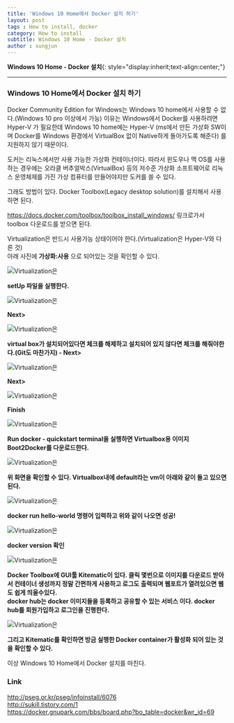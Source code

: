 ```yaml
---
title: 'Windows 10 Home에서 Docker 설치 하기'  
layout: post  
tags : How to install, docker
category: How to install
subtitle: Windows 10 Home - Docker 설치
author : sungjun
---
```


**Windows 10 Home - Docker 설치**{: style="display:inherit;text-align:center;"}

---

### Windows 10 Home에서 Docker 설치 하기    
Docker Community Edition for Windows는 Windows 10 home에서 사용할 수 없다.(Windows 10 pro 이상에서 가능)
이유는 Windows에서 Docker를 사용하려면  Hyper-V 가 필요한데 Windows 10 home에는  Hyper-V (ms에서 만든 가상화 SW이며 Docker를 Windows 환경에서 VirtualBox 없이 Native하게 돌아가도록 해준다) 를 지원하지 않기 때문이다.  

도커는 리눅스에서만 사용 가능한 가상화 컨테이너이다. 따라서 윈도우나 맥 OS를 사용하는 경우에는 오라클 버추얼박스(VirtualBox) 등의 저수준 가상화 소프트웨어로 리눅스 운영체제를 가진 가상 컴퓨터를 만들어야지만 도커를 쓸 수 있다.  

그래도 방법이 있다. Docker Toolbox(Legacy desktop solution)를 설치해서 사용하면 된다.  

<https://docs.docker.com/toolbox/toolbox_install_windows/> 링크로가서 toolbox 다운로드를 받으면 된다.  

Virtualization은 반드시 사용가능 상태이어야 한다.(Virtualization은 Hyper-V와 다른 것)  
아래 사진에 **가상화:사용** 으로 되어있는 것을 확인할 수 있다.

![Virtualization은](/assets/images/usingimages/DockerInstallImage/dockerInstall8.PNG)

**setUp 파일을 실행한다.**

![Virtualization은](/assets/images/usingimages/DockerInstallImage/dockerInstall1.PNG)

**Next>**

![Virtualization은](/assets/images/usingimages/DockerInstallImage/dockerInstall2.PNG)

**virtual box가 설치되어있다면 체크를 해제하고 설치되어 있지 않다면 체크를 해줘야한다.(Git도 마찬가지) - Next>**

![Virtualization은](/assets/images/usingimages/DockerInstallImage/dockerInstall3.PNG)

**Next>**

![Virtualization은](/assets/images/usingimages/DockerInstallImage/dockerInstall4.PNG)

**Finish**  

![Virtualization은](/assets/images/usingimages/DockerInstallImage/dockerInstall5.PNG)

**Run docker - quickstart terminal을 실행하면 Virtualbox용 이미지 Boot2Docker를 다운로드한다.**  

![Virtualization은](/assets/images/usingimages/DockerInstallImage/dockerInstall6.PNG)

**위 화면을 확인할 수 있다. Virtualbox내에 default라는 vm이 아래와 같이 돌고 있으면 된다.**

![Virtualization은](/assets/images/usingimages/DockerInstallImage/dockerInstall7.PNG)

**docker run hello-world 명령어 입력하고 위와 같이 나오면 성공!**

![Virtualization은](/assets/images/usingimages/DockerInstallImage/dockerInstall9.PNG)

**docker version 확인**

![Virtualization은](/assets/images/usingimages/DockerInstallImage/dockerInstall10.PNG)

**Docker Toolbox에 GUI툴 Kitematic이 있다. 클릭 몇번으로 이미지를 다운로드 받아서 컨테이너 생성까지 정말 간편하게 사용하고 로그도 출력되며 웹포트가 열려있으면 웹도 쉽게 띄울수있다.  
docker hub는 docker 이미지들을 등록하고 공유할 수 있는 서비스 이다. docker hub를 회원가입하고 로그인을 진행한다.**

![Virtualization은](/assets/images/usingimages/DockerInstallImage/dockerInstall11.PNG)

**그리고 Kitematic를 확인하면 방금 실행한 Docker container가 활성화 되어 있는 것을 확인할 수 있다.**  

이상 Windows 10 Home에서 Docker 설치를 마친다.

### Link
<http://pseg.or.kr/pseg/infoinstall/6076>  
<http://sukill.tistory.com/1>  
<https://docker.gnupark.com/bbs/board.php?bo_table=docker&wr_id=69>  
